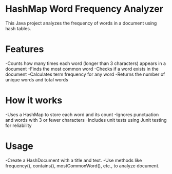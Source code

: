 # HashMap Word Frequency Analyzer
This Java project analyzes the frequency of words in a document using hash tables.
# Features
-Counts how many times each word (longer than 3 characters) appears in a document
-Finds the most common word
-Checks if a word exists in the document
-Calculates term frequency for any word
-Returns the number of unique words and total words
# How it works
-Uses a HashMap to store each word and its count
-Ignores punctuation and words with 3 or fewer characters
-Includes unit tests using Junit testing for reliability
# Usage
-Create a HashDocument with a title and text.
-Use methods like frequency(), contains(), mostCommonWord(), etc., to analyze document.


